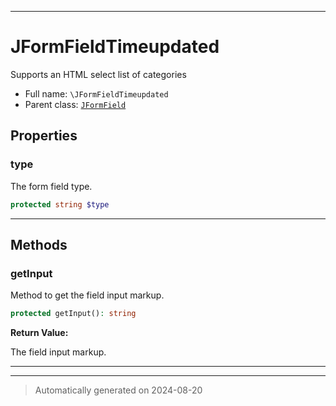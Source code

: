 ***

# JFormFieldTimeupdated

Supports an HTML select list of categories



* Full name: `\JFormFieldTimeupdated`
* Parent class: [`JFormField`](./JFormField.md)



## Properties


### type

The form field type.

```php
protected string $type
```






***

## Methods


### getInput

Method to get the field input markup.

```php
protected getInput(): string
```









**Return Value:**

The field input markup.




***


***
> Automatically generated on 2024-08-20
